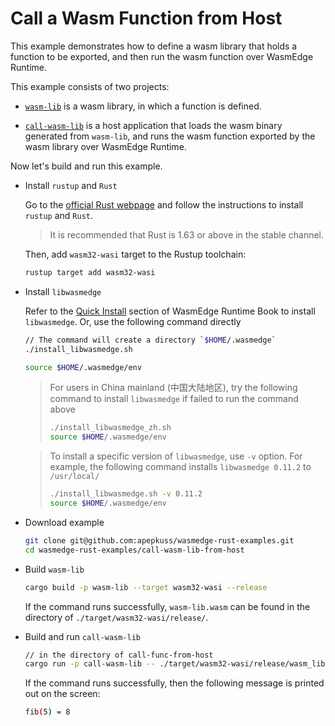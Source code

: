# Call a Wasm Function from Host

This example demonstrates how to define a wasm library that holds a function to be exported, and then run the wasm function over WasmEdge Runtime.

This example consists of two projects:

- [`wasm-lib`](wasm-lib) is a wasm library, in which a function is defined.

- [`call-wasm-lib`](call-wasm-lib) is a host application that loads the wasm binary generated from `wasm-lib`, and runs the wasm function exported by the wasm library over WasmEdge Runtime.

Now let's build and run this example.

- Install `rustup` and `Rust`

  Go to the [official Rust webpage](https://www.rust-lang.org/tools/install) and follow the instructions to install `rustup` and `Rust`.

  > It is recommended that Rust is 1.63 or above in the stable channel.

  Then, add `wasm32-wasi` target to the Rustup toolchain:

  ```bash
  rustup target add wasm32-wasi
  ```

- Install `libwasmedge`

  Refer to the [Quick Install](https://wasmedge.org/book/en/quick_start/install.html#quick-install) section of WasmEdge Runtime Book to install `libwasmedge`. Or, use the following command directly

  ```bash
  // The command will create a directory `$HOME/.wasmedge`
  ./install_libwasmedge.sh

  source $HOME/.wasmedge/env
  ```

  > For users in China mainland (中国大陆地区), try the following command to install `libwasmedge` if failed to run the command above
  >
  > ```bash
  > ./install_libwasmedge_zh.sh
  > source $HOME/.wasmedge/env
  > ```

  > To install a specific version of `libwasmedge`, use `-v` option. For example, the following command installs `libwasmedge 0.11.2` to `/usr/local/`
  >
  > ```bash
  > ./install_libwasmedge.sh -v 0.11.2
  > source $HOME/.wasmedge/env
  > ```

- Download example

  ```bash
  git clone git@github.com:apepkuss/wasmedge-rust-examples.git
  cd wasmedge-rust-examples/call-wasm-lib-from-host
  ```

- Build `wasm-lib`

  ```bash
  cargo build -p wasm-lib --target wasm32-wasi --release
  ```

  If the command runs successfully, `wasm-lib.wasm` can be found in the directory of `./target/wasm32-wasi/release/`.

- Build and run `call-wasm-lib`

  ```bash
  // in the directory of call-func-from-host
  cargo run -p call-wasm-lib -- ./target/wasm32-wasi/release/wasm_lib.wasm 5
  ```

  If the command runs successfully, then the following message is printed out on the screen:

  ```bash
  fib(5) = 8
  ```
